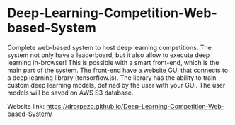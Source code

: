 # Deep-Learning-Competition-Web-based-System
Complete web-based system to host deep learning competitions. The system not only have a leaderboard, but it also allow to execute deep learning in-browser! This is possible with a smart front-end, which is the main part of the system. The front-end have a website GUI that connects to a deep learning library (tensorflow.js). The library has the ability to train custom deep learning models, defined by the user with your GUI. The user models will be saved on AWS S3 database.

Website link:
https://drorpezo.github.io/Deep-Learning-Competition-Web-based-System/
